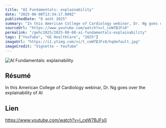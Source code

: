 ```yaml
---
title: "AI Fundamentals: explainability"
date: "2025-08-08T13:34:17.000Z"
publishedDate: "8 août 2025"
summary: "In this American College of Cardiology webinar, Dr. Ng goes over the explainability of AI"
sourceUrl: "https://www.youtube.com/watch?v=l_ceW7BJFs0"
permalink: "/gehc2025/2025-08-08-ai-fundamentals-explainability"
tags: ["YouTube", "GE HealthCare", "2025"]
imageUrl: "https://i1.ytimg.com/vi/l_ceW7BJFs0/hqdefault.jpg"
imageCredit: "Vignette — YouTube"
---
```


![AI Fundamentals: explainability](https://i1.ytimg.com/vi/l_ceW7BJFs0/hqdefault.jpg)

## Résumé

In this American College of Cardiology webinar, Dr. Ng goes over the explainability of AI

## Lien

https://www.youtube.com/watch?v=l_ceW7BJFs0
